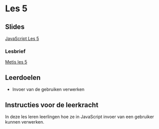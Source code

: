 # Les 5

## Slides

[JavaScript Les 5](https://slides.com/felienne/pidk-k4-m2-l5)

### Lesbrief

[Metis les 5](https://metiscoderclass.github.io/javascript-voor-web-0/Les-5-Invoer-gebruiker.html)

## Leerdoelen

* Invoer van de gebruiken verwerken

## Instructies voor de leerkracht

In deze les leren leerlingen hoe ze in JavaScript invoer van een gebruiker kunnen verwerken.
